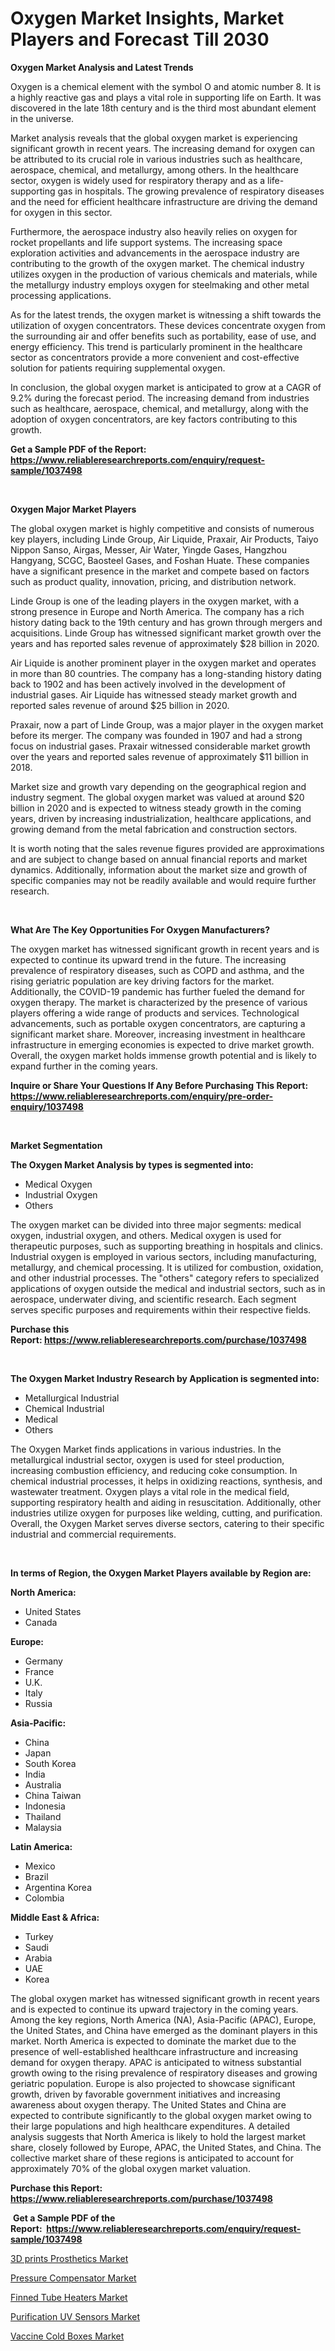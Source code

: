<p><h1>Oxygen Market Insights, Market Players and Forecast Till 2030</h1></p><p><strong>Oxygen Market Analysis and Latest Trends</strong></p>
<p><p>Oxygen is a chemical element with the symbol O and atomic number 8. It is a highly reactive gas and plays a vital role in supporting life on Earth. It was discovered in the late 18th century and is the third most abundant element in the universe.</p><p>Market analysis reveals that the global oxygen market is experiencing significant growth in recent years. The increasing demand for oxygen can be attributed to its crucial role in various industries such as healthcare, aerospace, chemical, and metallurgy, among others. In the healthcare sector, oxygen is widely used for respiratory therapy and as a life-supporting gas in hospitals. The growing prevalence of respiratory diseases and the need for efficient healthcare infrastructure are driving the demand for oxygen in this sector.</p><p>Furthermore, the aerospace industry also heavily relies on oxygen for rocket propellants and life support systems. The increasing space exploration activities and advancements in the aerospace industry are contributing to the growth of the oxygen market. The chemical industry utilizes oxygen in the production of various chemicals and materials, while the metallurgy industry employs oxygen for steelmaking and other metal processing applications.</p><p>As for the latest trends, the oxygen market is witnessing a shift towards the utilization of oxygen concentrators. These devices concentrate oxygen from the surrounding air and offer benefits such as portability, ease of use, and energy efficiency. This trend is particularly prominent in the healthcare sector as concentrators provide a more convenient and cost-effective solution for patients requiring supplemental oxygen.</p><p>In conclusion, the global oxygen market is anticipated to grow at a CAGR of 9.2% during the forecast period. The increasing demand from industries such as healthcare, aerospace, chemical, and metallurgy, along with the adoption of oxygen concentrators, are key factors contributing to this growth.</p></p>
<p><strong>Get a Sample PDF of the Report:&nbsp; <a href="https://www.reliableresearchreports.com/enquiry/request-sample/1037498">https://www.reliableresearchreports.com/enquiry/request-sample/1037498</a></strong></p>
<p>&nbsp;</p>
<p><strong>Oxygen Major Market Players</strong></p>
<p><p>The global oxygen market is highly competitive and consists of numerous key players, including Linde Group, Air Liquide, Praxair, Air Products, Taiyo Nippon Sanso, Airgas, Messer, Air Water, Yingde Gases, Hangzhou Hangyang, SCGC, Baosteel Gases, and Foshan Huate. These companies have a significant presence in the market and compete based on factors such as product quality, innovation, pricing, and distribution network.</p><p>Linde Group is one of the leading players in the oxygen market, with a strong presence in Europe and North America. The company has a rich history dating back to the 19th century and has grown through mergers and acquisitions. Linde Group has witnessed significant market growth over the years and has reported sales revenue of approximately $28 billion in 2020.</p><p>Air Liquide is another prominent player in the oxygen market and operates in more than 80 countries. The company has a long-standing history dating back to 1902 and has been actively involved in the development of industrial gases. Air Liquide has witnessed steady market growth and reported sales revenue of around $25 billion in 2020.</p><p>Praxair, now a part of Linde Group, was a major player in the oxygen market before its merger. The company was founded in 1907 and had a strong focus on industrial gases. Praxair witnessed considerable market growth over the years and reported sales revenue of approximately $11 billion in 2018.</p><p>Market size and growth vary depending on the geographical region and industry segment. The global oxygen market was valued at around $20 billion in 2020 and is expected to witness steady growth in the coming years, driven by increasing industrialization, healthcare applications, and growing demand from the metal fabrication and construction sectors.</p><p>It is worth noting that the sales revenue figures provided are approximations and are subject to change based on annual financial reports and market dynamics. Additionally, information about the market size and growth of specific companies may not be readily available and would require further research.</p></p>
<p>&nbsp;</p>
<p><strong>What Are The Key Opportunities For Oxygen Manufacturers?</strong></p>
<p><p>The oxygen market has witnessed significant growth in recent years and is expected to continue its upward trend in the future. The increasing prevalence of respiratory diseases, such as COPD and asthma, and the rising geriatric population are key driving factors for the market. Additionally, the COVID-19 pandemic has further fueled the demand for oxygen therapy. The market is characterized by the presence of various players offering a wide range of products and services. Technological advancements, such as portable oxygen concentrators, are capturing a significant market share. Moreover, increasing investment in healthcare infrastructure in emerging economies is expected to drive market growth. Overall, the oxygen market holds immense growth potential and is likely to expand further in the coming years.</p></p>
<p><strong>Inquire or Share Your Questions If Any Before Purchasing This Report: <a href="https://www.reliableresearchreports.com/enquiry/pre-order-enquiry/1037498">https://www.reliableresearchreports.com/enquiry/pre-order-enquiry/1037498</a></strong></p>
<p>&nbsp;</p>
<p><strong>Market Segmentation</strong></p>
<p><strong>The Oxygen Market Analysis by types is segmented into:</strong></p>
<p><ul><li>Medical Oxygen</li><li>Industrial Oxygen</li><li>Others</li></ul></p>
<p><p>The oxygen market can be divided into three major segments: medical oxygen, industrial oxygen, and others. Medical oxygen is used for therapeutic purposes, such as supporting breathing in hospitals and clinics. Industrial oxygen is employed in various sectors, including manufacturing, metallurgy, and chemical processing. It is utilized for combustion, oxidation, and other industrial processes. The "others" category refers to specialized applications of oxygen outside the medical and industrial sectors, such as in aerospace, underwater diving, and scientific research. Each segment serves specific purposes and requirements within their respective fields.</p></p>
<p><strong>Purchase this Report:&nbsp;<a href="https://www.reliableresearchreports.com/purchase/1037498">https://www.reliableresearchreports.com/purchase/1037498</a></strong></p>
<p>&nbsp;</p>
<p><strong>The Oxygen Market Industry Research by Application is segmented into:</strong></p>
<p><ul><li>Metallurgical Industrial</li><li>Chemical Industrial</li><li>Medical</li><li>Others</li></ul></p>
<p><p>The Oxygen Market finds applications in various industries. In the metallurgical industrial sector, oxygen is used for steel production, increasing combustion efficiency, and reducing coke consumption. In chemical industrial processes, it helps in oxidizing reactions, synthesis, and wastewater treatment. Oxygen plays a vital role in the medical field, supporting respiratory health and aiding in resuscitation. Additionally, other industries utilize oxygen for purposes like welding, cutting, and purification. Overall, the Oxygen Market serves diverse sectors, catering to their specific industrial and commercial requirements.</p></p>
<p>&nbsp;</p>
<p><strong>In terms of Region, the Oxygen Market Players available by Region are:</strong></p>
<p>
    <p> <strong> North America: </strong>
        <ul>
            <li>United States</li>
            <li>Canada</li>
        </ul>
        </p> 
    <p> <strong> Europe: </strong>
        <ul>
            <li>Germany</li>
            <li>France</li>
            <li>U.K.</li>
            <li>Italy</li>
            <li>Russia</li>
        </ul>
        </p> 
    <p> <strong> Asia-Pacific: </strong>
        <ul>
            <li>China</li>
            <li>Japan</li>
            <li>South Korea</li>
            <li>India</li>
            <li>Australia</li>
            <li>China Taiwan</li>
            <li>Indonesia</li>
            <li>Thailand</li>
            <li>Malaysia</li>
        </ul>
        </p> 
    <p> <strong> Latin America: </strong>
        <ul>
            <li>Mexico</li>
            <li>Brazil</li>
            <li>Argentina Korea</li>
            <li>Colombia</li>
        </ul>
        </p> 
    <p> <strong> Middle East & Africa: </strong>
        <ul>
            <li>Turkey</li>
            <li>Saudi</li>
            <li>Arabia</li>
            <li>UAE</li>
            <li>Korea</li>
        </ul>
    </p>
    </p>
<p><p>The global oxygen market has witnessed significant growth in recent years and is expected to continue its upward trajectory in the coming years. Among the key regions, North America (NA), Asia-Pacific (APAC), Europe, the United States, and China have emerged as the dominant players in this market. North America is expected to dominate the market due to the presence of well-established healthcare infrastructure and increasing demand for oxygen therapy. APAC is anticipated to witness substantial growth owing to the rising prevalence of respiratory diseases and growing geriatric population. Europe is also projected to showcase significant growth, driven by favorable government initiatives and increasing awareness about oxygen therapy. The United States and China are expected to contribute significantly to the global oxygen market owing to their large populations and high healthcare expenditures. A detailed analysis suggests that North America is likely to hold the largest market share, closely followed by Europe, APAC, the United States, and China. The collective market share of these regions is anticipated to account for approximately 70% of the global oxygen market valuation.</p></p>
<p><strong>Purchase this Report: <a href="https://www.reliableresearchreports.com/purchase/1037498">https://www.reliableresearchreports.com/purchase/1037498</a></strong></p>
<p>&nbsp;<strong>Get a Sample PDF of the Report:&nbsp;&nbsp;<a href="https://www.reliableresearchreports.com/enquiry/request-sample/1037498">https://www.reliableresearchreports.com/enquiry/request-sample/1037498</a></strong></p>
<p><strong></strong></p>
<p><p><a href="https://www.linkedin.com/pulse/3d-prints-prosthetics-market-insights-players-forecast-till-zq9pe/">3D prints Prosthetics Market</a></p><p><a href="https://medium.com/@markuspagac2023/pressure-compensator-market-trends-forecast-and-competitive-analysis-to-2030-421bc36b11d8">Pressure Compensator Market</a></p><p><a href="https://medium.com/@joannebell6556/finned-tube-heaters-market-share-evolution-and-market-growth-trends-2023-2030-61bf0696577d">Finned Tube Heaters Market</a></p><p><a href="https://www.linkedin.com/pulse/purification-uv-sensors-market-size-share-amp-trends-bjyie/">Purification UV Sensors Market</a></p><p><a href="https://www.linkedin.com/pulse/vaccine-cold-boxes-market-insights-players-forecast-till-2030-qjxze/">Vaccine Cold Boxes Market</a></p></p>